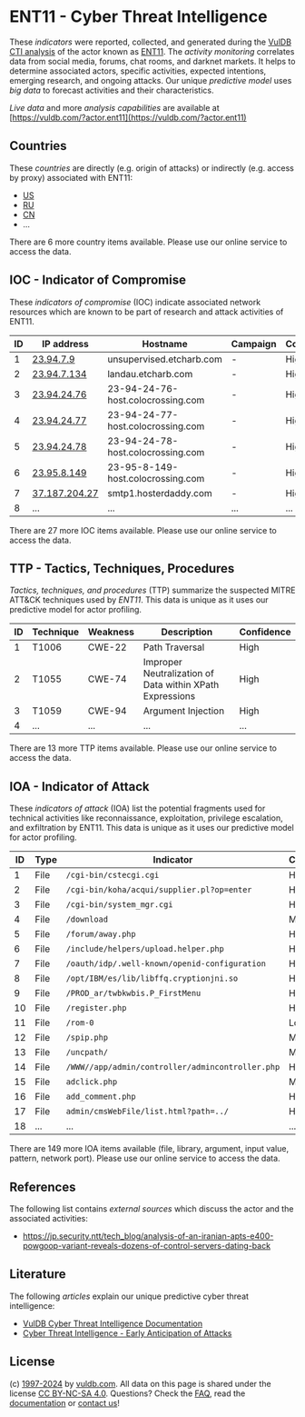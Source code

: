 # ENT11 - Cyber Threat Intelligence

These _indicators_ were reported, collected, and generated during the [VulDB CTI analysis](https://vuldb.com/?kb.cti) of the actor known as [ENT11](https://vuldb.com/?actor.ent11). The _activity monitoring_ correlates data from social media, forums, chat rooms, and darknet markets. It helps to determine associated actors, specific activities, expected intentions, emerging research, and ongoing attacks. Our unique _predictive model_ uses _big data_ to forecast activities and their characteristics.

_Live data_ and more _analysis capabilities_ are available at [https://vuldb.com/?actor.ent11](https://vuldb.com/?actor.ent11)

## Countries

These _countries_ are directly (e.g. origin of attacks) or indirectly (e.g. access by proxy) associated with ENT11:

* [US](https://vuldb.com/?country.us)
* [RU](https://vuldb.com/?country.ru)
* [CN](https://vuldb.com/?country.cn)
* ...

There are 6 more country items available. Please use our online service to access the data.

## IOC - Indicator of Compromise

These _indicators of compromise_ (IOC) indicate associated network resources which are known to be part of research and attack activities of ENT11.

ID | IP address | Hostname | Campaign | Confidence
-- | ---------- | -------- | -------- | ----------
1 | [23.94.7.9](https://vuldb.com/?ip.23.94.7.9) | unsupervised.etcharb.com | - | High
2 | [23.94.7.134](https://vuldb.com/?ip.23.94.7.134) | landau.etcharb.com | - | High
3 | [23.94.24.76](https://vuldb.com/?ip.23.94.24.76) | 23-94-24-76-host.colocrossing.com | - | High
4 | [23.94.24.77](https://vuldb.com/?ip.23.94.24.77) | 23-94-24-77-host.colocrossing.com | - | High
5 | [23.94.24.78](https://vuldb.com/?ip.23.94.24.78) | 23-94-24-78-host.colocrossing.com | - | High
6 | [23.95.8.149](https://vuldb.com/?ip.23.95.8.149) | 23-95-8-149-host.colocrossing.com | - | High
7 | [37.187.204.27](https://vuldb.com/?ip.37.187.204.27) | smtp1.hosterdaddy.com | - | High
8 | ... | ... | ... | ...

There are 27 more IOC items available. Please use our online service to access the data.

## TTP - Tactics, Techniques, Procedures

_Tactics, techniques, and procedures_ (TTP) summarize the suspected MITRE ATT&CK techniques used by _ENT11_. This data is unique as it uses our predictive model for actor profiling.

ID | Technique | Weakness | Description | Confidence
-- | --------- | -------- | ----------- | ----------
1 | T1006 | CWE-22 | Path Traversal | High
2 | T1055 | CWE-74 | Improper Neutralization of Data within XPath Expressions | High
3 | T1059 | CWE-94 | Argument Injection | High
4 | ... | ... | ... | ...

There are 13 more TTP items available. Please use our online service to access the data.

## IOA - Indicator of Attack

These _indicators of attack_ (IOA) list the potential fragments used for technical activities like reconnaissance, exploitation, privilege escalation, and exfiltration by ENT11. This data is unique as it uses our predictive model for actor profiling.

ID | Type | Indicator | Confidence
-- | ---- | --------- | ----------
1 | File | `/cgi-bin/cstecgi.cgi` | High
2 | File | `/cgi-bin/koha/acqui/supplier.pl?op=enter` | High
3 | File | `/cgi-bin/system_mgr.cgi` | High
4 | File | `/download` | Medium
5 | File | `/forum/away.php` | High
6 | File | `/include/helpers/upload.helper.php` | High
7 | File | `/oauth/idp/.well-known/openid-configuration` | High
8 | File | `/opt/IBM/es/lib/libffq.cryptionjni.so` | High
9 | File | `/PROD_ar/twbkwbis.P_FirstMenu` | High
10 | File | `/register.php` | High
11 | File | `/rom-0` | Low
12 | File | `/spip.php` | Medium
13 | File | `/uncpath/` | Medium
14 | File | `/WWW//app/admin/controller/admincontroller.php` | High
15 | File | `adclick.php` | Medium
16 | File | `add_comment.php` | High
17 | File | `admin/cmsWebFile/list.html?path=../` | High
18 | ... | ... | ...

There are 149 more IOA items available (file, library, argument, input value, pattern, network port). Please use our online service to access the data.

## References

The following list contains _external sources_ which discuss the actor and the associated activities:

* https://jp.security.ntt/tech_blog/analysis-of-an-iranian-apts-e400-powgoop-variant-reveals-dozens-of-control-servers-dating-back

## Literature

The following _articles_ explain our unique predictive cyber threat intelligence:

* [VulDB Cyber Threat Intelligence Documentation](https://vuldb.com/?kb.cti)
* [Cyber Threat Intelligence - Early Anticipation of Attacks](https://www.scip.ch/en/?labs.20201022)

## License

(c) [1997-2024](https://vuldb.com/?kb.changelog) by [vuldb.com](https://vuldb.com/?kb.about). All data on this page is shared under the license [CC BY-NC-SA 4.0](https://creativecommons.org/licenses/by-nc-sa/4.0/). Questions? Check the [FAQ](https://vuldb.com/?kb.faq), read the [documentation](https://vuldb.com/?kb) or [contact us](https://vuldb.com/?contact)!
